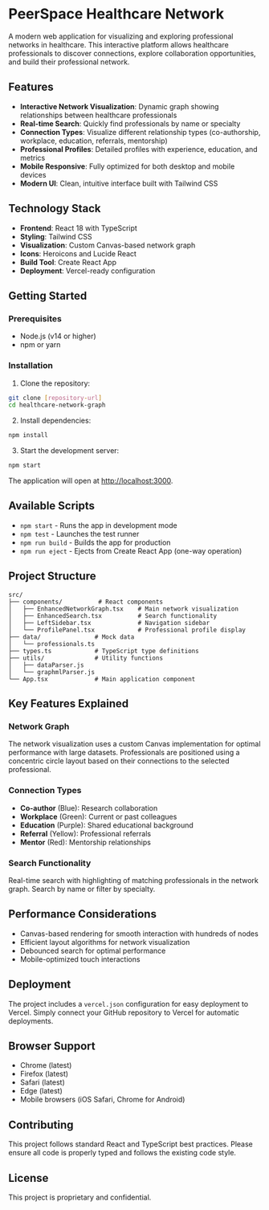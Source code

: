 # PeerSpace Healthcare Network

A modern web application for visualizing and exploring professional networks in healthcare. This interactive platform allows healthcare professionals to discover connections, explore collaboration opportunities, and build their professional network.

## Features

- **Interactive Network Visualization**: Dynamic graph showing relationships between healthcare professionals
- **Real-time Search**: Quickly find professionals by name or specialty
- **Connection Types**: Visualize different relationship types (co-authorship, workplace, education, referrals, mentorship)
- **Professional Profiles**: Detailed profiles with experience, education, and metrics
- **Mobile Responsive**: Fully optimized for both desktop and mobile devices
- **Modern UI**: Clean, intuitive interface built with Tailwind CSS

## Technology Stack

- **Frontend**: React 18 with TypeScript
- **Styling**: Tailwind CSS
- **Visualization**: Custom Canvas-based network graph
- **Icons**: Heroicons and Lucide React
- **Build Tool**: Create React App
- **Deployment**: Vercel-ready configuration

## Getting Started

### Prerequisites

- Node.js (v14 or higher)
- npm or yarn

### Installation

1. Clone the repository:
```bash
git clone [repository-url]
cd healthcare-network-graph
```

2. Install dependencies:
```bash
npm install
```

3. Start the development server:
```bash
npm start
```

The application will open at [http://localhost:3000](http://localhost:3000).

## Available Scripts

- `npm start` - Runs the app in development mode
- `npm test` - Launches the test runner
- `npm run build` - Builds the app for production
- `npm run eject` - Ejects from Create React App (one-way operation)

## Project Structure

```
src/
├── components/          # React components
│   ├── EnhancedNetworkGraph.tsx    # Main network visualization
│   ├── EnhancedSearch.tsx          # Search functionality
│   ├── LeftSidebar.tsx             # Navigation sidebar
│   └── ProfilePanel.tsx            # Professional profile display
├── data/               # Mock data
│   └── professionals.ts
├── types.ts            # TypeScript type definitions
├── utils/              # Utility functions
│   ├── dataParser.js
│   └── graphmlParser.js
└── App.tsx             # Main application component
```

## Key Features Explained

### Network Graph
The network visualization uses a custom Canvas implementation for optimal performance with large datasets. Professionals are positioned using a concentric circle layout based on their connections to the selected professional.

### Connection Types
- **Co-author** (Blue): Research collaboration
- **Workplace** (Green): Current or past colleagues
- **Education** (Purple): Shared educational background
- **Referral** (Yellow): Professional referrals
- **Mentor** (Red): Mentorship relationships

### Search Functionality
Real-time search with highlighting of matching professionals in the network graph. Search by name or filter by specialty.

## Performance Considerations

- Canvas-based rendering for smooth interaction with hundreds of nodes
- Efficient layout algorithms for network visualization
- Debounced search for optimal performance
- Mobile-optimized touch interactions

## Deployment

The project includes a `vercel.json` configuration for easy deployment to Vercel. Simply connect your GitHub repository to Vercel for automatic deployments.

## Browser Support

- Chrome (latest)
- Firefox (latest)
- Safari (latest)
- Edge (latest)
- Mobile browsers (iOS Safari, Chrome for Android)

## Contributing

This project follows standard React and TypeScript best practices. Please ensure all code is properly typed and follows the existing code style.

## License

This project is proprietary and confidential.

